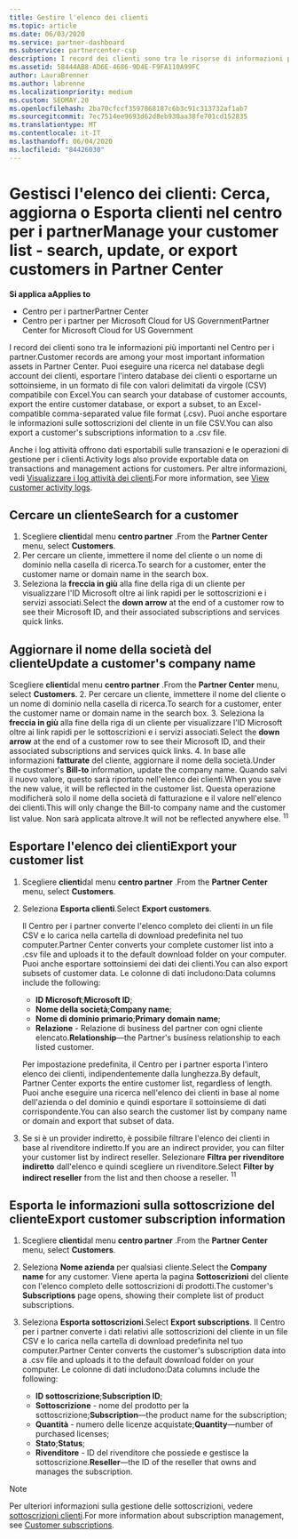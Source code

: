 ```yaml
---
title: Gestire l'elenco dei clienti
ms.topic: article
ms.date: 06/03/2020
ms.service: partner-dashboard
ms.subservice: partnercenter-csp
description: I record dei clienti sono tra le risorse di informazioni più importanti. Informazioni su come visualizzare, cercare, aggiornare & informazioni sull'esportazione nell'elenco dei clienti del centro per i partner.
ms.assetid: 58444AB8-AD6E-4686-9D4E-F9FA110A99FC
author: LauraBrenner
ms.author: labrenne
ms.localizationpriority: medium
ms.custom: SEOMAY.20
ms.openlocfilehash: 2ba70cfccf3597868187c6b3c91c313732af1ab7
ms.sourcegitcommit: 7ec7514ee9693d62d8eb930aa38fe701cd152835
ms.translationtype: MT
ms.contentlocale: it-IT
ms.lasthandoff: 06/04/2020
ms.locfileid: "84426030"
---
```

# <a name="manage-your-customer-list---search-update-or-export-customers-in-partner-center"></a><span data-ttu-id="3998a-104">Gestisci l'elenco dei clienti: Cerca, aggiorna o Esporta clienti nel centro per i partner</span><span class="sxs-lookup"><span data-stu-id="3998a-104">Manage your customer list - search, update, or export customers in Partner Center</span></span>

<span data-ttu-id="3998a-105">**Si applica a**</span><span class="sxs-lookup"><span data-stu-id="3998a-105">**Applies to**</span></span>

- <span data-ttu-id="3998a-106">Centro per i partner</span><span class="sxs-lookup"><span data-stu-id="3998a-106">Partner Center</span></span>
- <span data-ttu-id="3998a-107">Centro per i partner per Microsoft Cloud for US Government</span><span class="sxs-lookup"><span data-stu-id="3998a-107">Partner Center for Microsoft Cloud for US Government</span></span>

<span data-ttu-id="3998a-108">I record dei clienti sono tra le informazioni più importanti nel Centro per i partner.</span><span class="sxs-lookup"><span data-stu-id="3998a-108">Customer records are among your most important information assets in Partner Center.</span></span> <span data-ttu-id="3998a-109">Puoi eseguire una ricerca nel database degli account dei clienti, esportare l'intero database dei clienti o esportarne un sottoinsieme, in un formato di file con valori delimitati da virgole (CSV) compatibile con Excel.</span><span class="sxs-lookup"><span data-stu-id="3998a-109">You can search your database of customer accounts, export the entire customer database, or export a subset, to an Excel-compatible comma-separated value file format (.csv).</span></span> <span data-ttu-id="3998a-110">Puoi anche esportare le informazioni sulle sottoscrizioni del cliente in un file CSV.</span><span class="sxs-lookup"><span data-stu-id="3998a-110">You can also export a customer's subscriptions information to a .csv file.</span></span>

<span data-ttu-id="3998a-111">Anche i log attività offrono dati esportabili sulle transazioni e le operazioni di gestione per i clienti.</span><span class="sxs-lookup"><span data-stu-id="3998a-111">Activity logs also provide exportable data on transactions and management actions for customers.</span></span> <span data-ttu-id="3998a-112">Per altre informazioni, vedi [Visualizzare i log attività dei clienti](activity-logs.md).</span><span class="sxs-lookup"><span data-stu-id="3998a-112">For more information, see [View customer activity logs](activity-logs.md).</span></span>

## <a name="search-for-a-customer"></a><span data-ttu-id="3998a-113">Cercare un cliente</span><span class="sxs-lookup"><span data-stu-id="3998a-113">Search for a customer</span></span>

1.  <span data-ttu-id="3998a-114">Scegliere **clienti**dal menu **centro partner** .</span><span class="sxs-lookup"><span data-stu-id="3998a-114">From the **Partner Center** menu, select **Customers**.</span></span>
2.  <span data-ttu-id="3998a-115">Per cercare un cliente, immettere il nome del cliente o un nome di dominio nella casella di ricerca.</span><span class="sxs-lookup"><span data-stu-id="3998a-115">To search for a customer, enter the customer name or domain name in the search box.</span></span>
3.  <span data-ttu-id="3998a-116">Seleziona la **freccia in giù** alla fine della riga di un cliente per visualizzare l'ID Microsoft oltre ai link rapidi per le sottoscrizioni e i servizi associati.</span><span class="sxs-lookup"><span data-stu-id="3998a-116">Select the **down arrow** at the end of a customer row to see their Microsoft ID, and their associated subscriptions and services quick links.</span></span>

## <a name="update-a-customers-company-name"></a><span data-ttu-id="3998a-117">Aggiornare il nome della società del cliente</span><span class="sxs-lookup"><span data-stu-id="3998a-117">Update a customer's company name</span></span>

<span data-ttu-id="3998a-118">Scegliere **clienti**dal menu **centro partner** .</span><span class="sxs-lookup"><span data-stu-id="3998a-118">From the **Partner Center** menu, select **Customers**.</span></span>
2.  <span data-ttu-id="3998a-119">Per cercare un cliente, immettere il nome del cliente o un nome di dominio nella casella di ricerca.</span><span class="sxs-lookup"><span data-stu-id="3998a-119">To search for a customer, enter the customer name or domain name in the search box.</span></span>
3.  <span data-ttu-id="3998a-120">Seleziona la **freccia in giù** alla fine della riga di un cliente per visualizzare l'ID Microsoft oltre ai link rapidi per le sottoscrizioni e i servizi associati.</span><span class="sxs-lookup"><span data-stu-id="3998a-120">Select the **down arrow** at the end of a customer row to see their Microsoft ID, and their associated subscriptions and services quick links.</span></span>
4.  <span data-ttu-id="3998a-121">In base alle informazioni **fatturate** del cliente, aggiornare il nome della società.</span><span class="sxs-lookup"><span data-stu-id="3998a-121">Under the customer's **Bill-to** information, update the company name.</span></span> <span data-ttu-id="3998a-122">Quando salvi il nuovo valore, questo sarà riportato nell'elenco dei clienti.</span><span class="sxs-lookup"><span data-stu-id="3998a-122">When you save the new value, it will be reflected in the customer list.</span></span> <span data-ttu-id="3998a-123">Questa operazione modificherà solo il nome della società di fatturazione e il valore nell'elenco dei clienti.</span><span class="sxs-lookup"><span data-stu-id="3998a-123">This will only change the Bill-to company name and the customer list value.</span></span> <span data-ttu-id="3998a-124">Non sarà applicata altrove.</span><span class="sxs-lookup"><span data-stu-id="3998a-124">It will not be reflected anywhere else.</span></span>
<span data-ttu-id="3998a-125"><sup>1</sup></span><span class="sxs-lookup"><span data-stu-id="3998a-125"><sup>1</sup></span></span>
## <a name="export-your-customer-list"></a><span data-ttu-id="3998a-126">Esportare l'elenco dei clienti</span><span class="sxs-lookup"><span data-stu-id="3998a-126">Export your customer list</span></span>

1. <span data-ttu-id="3998a-127">Scegliere **clienti**dal menu **centro partner** .</span><span class="sxs-lookup"><span data-stu-id="3998a-127">From the **Partner Center** menu, select **Customers**.</span></span>
2. <span data-ttu-id="3998a-128">Seleziona **Esporta clienti**.</span><span class="sxs-lookup"><span data-stu-id="3998a-128">Select **Export customers**.</span></span>

   <span data-ttu-id="3998a-129">Il Centro per i partner converte l'elenco completo dei clienti in un file CSV e lo carica nella cartella di download predefinita nel tuo computer.</span><span class="sxs-lookup"><span data-stu-id="3998a-129">Partner Center converts your complete customer list into a .csv file and uploads it to the default download folder on your computer.</span></span> <span data-ttu-id="3998a-130">Puoi anche esportare sottoinsiemi dei dati dei clienti.</span><span class="sxs-lookup"><span data-stu-id="3998a-130">You can also export subsets of customer data.</span></span> <span data-ttu-id="3998a-131">Le colonne di dati includono:</span><span class="sxs-lookup"><span data-stu-id="3998a-131">Data columns include the following:</span></span>

   - <span data-ttu-id="3998a-132">**ID Microsoft**;</span><span class="sxs-lookup"><span data-stu-id="3998a-132">**Microsoft ID**;</span></span>
   - <span data-ttu-id="3998a-133">**Nome della società**;</span><span class="sxs-lookup"><span data-stu-id="3998a-133">**Company name**;</span></span>
   - <span data-ttu-id="3998a-134">**Nome di dominio primario**;</span><span class="sxs-lookup"><span data-stu-id="3998a-134">**Primary domain name**;</span></span>
   - <span data-ttu-id="3998a-135">**Relazione** - Relazione di business del partner con ogni cliente elencato.</span><span class="sxs-lookup"><span data-stu-id="3998a-135">**Relationship**—the Partner's business relationship to each listed customer.</span></span>

    <span data-ttu-id="3998a-136">Per impostazione predefinita, il Centro per i partner esporta l'intero elenco dei clienti, indipendentemente dalla lunghezza.</span><span class="sxs-lookup"><span data-stu-id="3998a-136">By default, Partner Center exports the entire customer list, regardless of length.</span></span> <span data-ttu-id="3998a-137">Puoi anche eseguire una ricerca nell'elenco dei clienti in base al nome dell'azienda o del dominio e quindi esportare il sottoinsieme di dati corrispondente.</span><span class="sxs-lookup"><span data-stu-id="3998a-137">You can also search the customer list by company name or domain and export that subset of data.</span></span>

3. <span data-ttu-id="3998a-138">Se si è un provider indiretto, è possibile filtrare l'elenco dei clienti in base al rivenditore indiretto.</span><span class="sxs-lookup"><span data-stu-id="3998a-138">If you are an indirect provider, you can filter your customer list by indirect reseller.</span></span> <span data-ttu-id="3998a-139">Selezionare **Filtra per rivenditore indiretto** dall'elenco e quindi scegliere un rivenditore.</span><span class="sxs-lookup"><span data-stu-id="3998a-139">Select **Filter by indirect reseller** from the list and then choose a reseller.</span></span>
<span data-ttu-id="3998a-140"><sup>1</sup></span><span class="sxs-lookup"><span data-stu-id="3998a-140"><sup>1</sup></span></span>

## <a name="export-customer-subscription-information"></a><span data-ttu-id="3998a-141">Esporta le informazioni sulla sottoscrizione del cliente</span><span class="sxs-lookup"><span data-stu-id="3998a-141">Export customer subscription information</span></span>

1. <span data-ttu-id="3998a-142">Scegliere **clienti**dal menu **centro partner** .</span><span class="sxs-lookup"><span data-stu-id="3998a-142">From the **Partner Center** menu, select **Customers**.</span></span>

2. <span data-ttu-id="3998a-143">Seleziona **Nome azienda** per qualsiasi cliente.</span><span class="sxs-lookup"><span data-stu-id="3998a-143">Select the **Company name** for any customer.</span></span> <span data-ttu-id="3998a-144">Viene aperta la pagina **Sottoscrizioni** del cliente con l'elenco completo delle sottoscrizioni di prodotti.</span><span class="sxs-lookup"><span data-stu-id="3998a-144">The customer's **Subscriptions** page opens, showing their complete list of product subscriptions.</span></span>

3. <span data-ttu-id="3998a-145">Seleziona **Esporta sottoscrizioni**.</span><span class="sxs-lookup"><span data-stu-id="3998a-145">Select **Export subscriptions**.</span></span> <span data-ttu-id="3998a-146">Il Centro per i partner converte i dati relativi alle sottoscrizioni del cliente in un file CSV e lo carica nella cartella di download predefinita nel tuo computer.</span><span class="sxs-lookup"><span data-stu-id="3998a-146">Partner Center converts the customer's subscription data into a .csv file and uploads it to the default download folder on your computer.</span></span> <span data-ttu-id="3998a-147">Le colonne di dati includono:</span><span class="sxs-lookup"><span data-stu-id="3998a-147">Data columns include the following:</span></span>
   - <span data-ttu-id="3998a-148">**ID sottoscrizione**;</span><span class="sxs-lookup"><span data-stu-id="3998a-148">**Subscription ID**;</span></span>
   - <span data-ttu-id="3998a-149">**Sottoscrizione** - nome del prodotto per la sottoscrizione;</span><span class="sxs-lookup"><span data-stu-id="3998a-149">**Subscription**—the product name for the subscription;</span></span>
   - <span data-ttu-id="3998a-150">**Quantità** - numero delle licenze acquistate;</span><span class="sxs-lookup"><span data-stu-id="3998a-150">**Quantity**—number of purchased licenses;</span></span>
   - <span data-ttu-id="3998a-151">**Stato**;</span><span class="sxs-lookup"><span data-stu-id="3998a-151">**Status**;</span></span>
   - <span data-ttu-id="3998a-152">**Rivenditore** - ID del rivenditore che possiede e gestisce la sottoscrizione.</span><span class="sxs-lookup"><span data-stu-id="3998a-152">**Reseller**—the ID of the reseller that owns and manages the subscription.</span></span>

> [!NOTE]  
> <span data-ttu-id="3998a-153">Per ulteriori informazioni sulla gestione delle sottoscrizioni, vedere [sottoscrizioni clienti](customer-subscriptions.md).</span><span class="sxs-lookup"><span data-stu-id="3998a-153">For more information about subscription management, see [Customer subscriptions](customer-subscriptions.md).</span></span>

